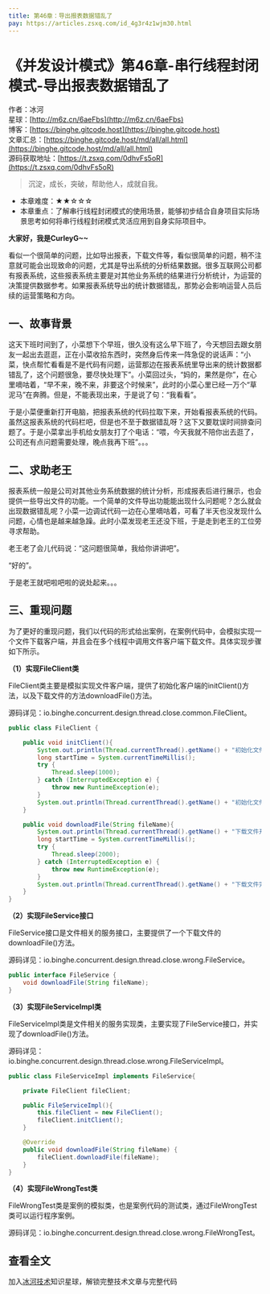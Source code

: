 ```yaml
---
title: 第46章：导出报表数据错乱了
pay: https://articles.zsxq.com/id_4g3r4z1wjm30.html
---
```


# 《并发设计模式》第46章-串行线程封闭模式-导出报表数据错乱了

作者：冰河
<br/>星球：[http://m6z.cn/6aeFbs](http://m6z.cn/6aeFbs)
<br/>博客：[https://binghe.gitcode.host](https://binghe.gitcode.host)
<br/>文章汇总：[https://binghe.gitcode.host/md/all/all.html](https://binghe.gitcode.host/md/all/all.html)
<br/>源码获取地址：[https://t.zsxq.com/0dhvFs5oR](https://t.zsxq.com/0dhvFs5oR)

> 沉淀，成长，突破，帮助他人，成就自我。

* 本章难度：★★☆☆☆
* 本章重点：了解串行线程封闭模式的使用场景，能够初步结合自身项目实际场景思考如何将串行线程封闭模式灵活应用到自身实际项目中。

**大家好，我是CurleyG~~**

看似一个很简单的问题，比如导出报表，下载文件等，看似很简单的问题，稍不注意就可能会出现致命的问题，尤其是导出系统的分析结果数据。很多互联网公司都有报表系统，这些报表系统主要是对其他业务系统的结果进行分析统计，为运营的决策提供数据参考。如果报表系统导出的统计数据错乱，那势必会影响运营人员后续的运营策略和方向。

## 一、故事背景

这天下班时间到了，小菜想下个早班，很久没有这么早下班了，今天想回去跟女朋友一起出去逛逛，正在小菜收拾东西时，突然身后传来一阵急促的说话声：“小菜，快点帮忙看看是不是代码有问题，运营那边在报表系统里导出来的统计数据都错乱了，这个问题很急，要尽快处理下”。小菜回过头，“妈的，果然是你”，在心里嘀咕着，“早不来，晚不来，非要这个时候来”，此时的小菜心里已经一万个“草泥马”在奔腾。但是，不能表现出来，于是说了句：“我看看”。

于是小菜便重新打开电脑，把报表系统的代码拉取下来，开始看报表系统的代码。虽然这报表系统的代码栏吧，但是也不至于数据错乱呀？这下又要耽误时间排查问题了。于是小菜拿出手机给女朋友打了个电话：“喂，今天我就不陪你出去逛了，公司还有点问题需要处理，晚点我再下班”。。。

## 二、求助老王

报表系统一般是公司对其他业务系统数据的统计分析，形成报表后进行展示，也会提供一些导出文件的功能。一个简单的文件导出功能能出现什么问题呢？怎么就会出现数据错乱呢？小菜一边调试代码一边在心里嘀咕着，可看了半天也没发现什么问题，心情也是越来越急躁。此时小菜发现老王还没下班，于是走到老王的工位旁寻求帮助。

老王老了会儿代码说：“这问题很简单，我给你讲讲吧”。

“好的”。

于是老王就吧啦吧啦的说处起来。。。

## 三、重现问题

为了更好的重现问题，我们以代码的形式给出案例，在案例代码中，会模拟实现一个文件下载客户端，并且会在多个线程中调用文件客户端下载文件。具体实现步骤如下所示。

**（1）实现FileClient类**

FileClient类主要是模拟实现文件客户端，提供了初始化客户端的initClient()方法，以及下载文件的方法downloadFile()方法。

源码详见：io.binghe.concurrent.design.thread.close.common.FileClient。

```java
public class FileClient {

    public void initClient(){
        System.out.println(Thread.currentThread().getName() + "初始化文件客户端开始");
        long startTime = System.currentTimeMillis();
        try {
            Thread.sleep(1000);
        } catch (InterruptedException e) {
            throw new RuntimeException(e);
        }
        System.out.println(Thread.currentThread().getName() + "初始化文件客户端完毕，耗时：" + (System.currentTimeMillis() - startTime) + "ms");
    }

    public void downloadFile(String fileName){
        System.out.println(Thread.currentThread().getName() + "下载文件开始");
        long startTime = System.currentTimeMillis();
        try {
            Thread.sleep(2000);
        } catch (InterruptedException e) {
            throw new RuntimeException(e);
        }
        System.out.println(Thread.currentThread().getName() + "下载文件完毕，下载的文件为：" + fileName + ", 耗时：" + (System.currentTimeMillis() - startTime) + "ms");
    }
}
```

**（2）实现FileService接口**

FileService接口是文件相关的服务接口，主要提供了一个下载文件的downloadFile()方法。

源码详见：io.binghe.concurrent.design.thread.close.wrong.FileService。

```java
public interface FileService {
    void downloadFile(String fileName);
}
```

**（3）实现FileServiceImpl类**

FileServiceImpl类是文件相关的服务实现类，主要实现了FileService接口，并实现了downloadFile()方法。

源码详见：io.binghe.concurrent.design.thread.close.wrong.FileServiceImpl。

```java
public class FileServiceImpl implements FileService{

    private FileClient fileClient;

    public FileServiceImpl(){
        this.fileClient = new FileClient();
        fileClient.initClient();
    }

    @Override
    public void downloadFile(String fileName) {
        fileClient.downloadFile(fileName);
    }
}
```

**（4）实现FileWrongTest类**

FileWrongTest类是案例的模拟类，也是案例代码的测试类，通过FileWrongTest类可以运行程序案例。

源码详见：io.binghe.concurrent.design.thread.close.wrong.FileWrongTest。

## 查看全文

加入[冰河技术](http://m6z.cn/6aeFbs)知识星球，解锁完整技术文章与完整代码
